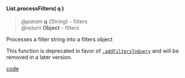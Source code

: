 #### List.processFilters( q )  
> _@param_ **q** {String} - filters   
> _@return_ **Object** - filters  

Processes a filter string into a filters object

<p class="caution-note">This function is deprecated in favor of <code><a href="#List-addFiltersToQuery">.addFiltersToQuery</a></code> and will be removed in a later version.</p>

<div class="code-header addGitHubLink" data-file="lib/list/processFilters.js"><a href="#" class="loadCode"> code</a></div><pre class=" language-javascript hideCode api"></pre> 
